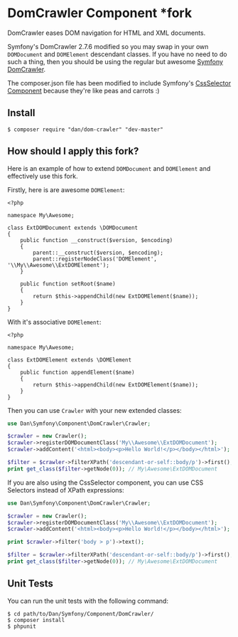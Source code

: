 DomCrawler Component *fork
==========================

DomCrawler eases DOM navigation for HTML and XML documents.

Symfony's DomCrawler 2.7.6 modified so you may swap in your own `DOMDocument`
and `DOMElement` descendant classes. If you have no need to do such a thing, 
then you should be using the regular but awesome [Symfony DomCrawler](https://github.com/symfony/dom-crawler).

The composer.json file has been modified to include Symfony's [CssSelector Component](https://github.com/symfony/css-selector)
because they're like peas and carrots :)

Install
-------

    $ composer require "dan/dom-crawler" "dev-master"


How should I apply this fork?
-----------------------------

Here is an example of how to extend `DOMDocument` and `DOMElement` and 
effectively use this fork.

Firstly, here is are awesome `DOMElement`:

```
<?php

namespace My\Awesome;

class ExtDOMDocument extends \DOMDocument
{
    public function __construct($version, $encoding)
    {
        parent::__construct($version, $encoding);
        parent::registerNodeClass('DOMElement', '\\My\\Awesome\\ExtDOMElement');
    }

    public function setRoot($name) 
    {
        return $this->appendChild(new ExtDOMElement($name));
    }
}
```

With it's associative `DOMElement`:

```
<?php

namespace My\Awesome;

class ExtDOMElement extends \DOMElement
{
    public function appendElement($name) 
    {
        return $this->appendChild(new ExtDOMElement($name));
    }
}
```

Then you can use `Crawler` with your new extended classes:

```php
use Dan\Symfony\Component\DomCrawler\Crawler;

$crawler = new Crawler();
$crawler->registerDOMDocumentClass('My\\Awesome\\ExtDOMDocument');
$crawler->addContent('<html><body><p>Hello World!</p></body></html>');

$filter = $crawler->filterXPath('descendant-or-self::body/p')->first();
print get_class($filter->getNode(0)); // My\Awesome\ExtDOMDocument
```

If you are also using the CssSelector component, you can use CSS Selectors
instead of XPath expressions:

```php
use Dan\Symfony\Component\DomCrawler\Crawler;

$crawler = new Crawler();
$crawler->registerDOMDocumentClass('My\\Awesome\\ExtDOMDocument');
$crawler->addContent('<html><body><p>Hello World!</p></body></html>');

print $crawler->filter('body > p')->text();

$filter = $crawler->filterXPath('descendant-or-self::body/p')->first();
print get_class($filter->getNode(0)); // My\Awesome\ExtDOMDocument
```

Unit Tests
--------------------

You can run the unit tests with the following command:

    $ cd path/to/Dan/Symfony/Component/DomCrawler/
    $ composer install
    $ phpunit
    